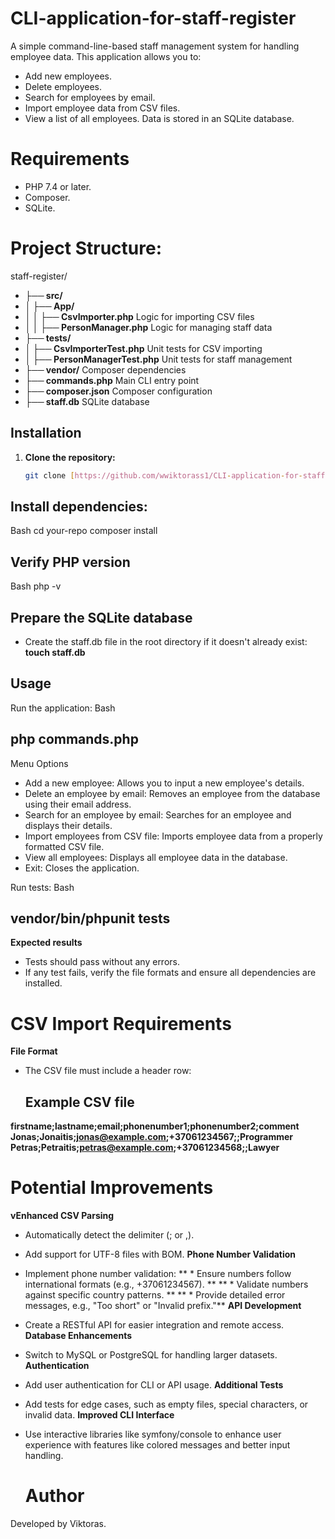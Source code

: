 # CLI-application-for-staff-register

A simple command-line-based staff management system for handling employee data. This application allows you to:

* Add new employees.
* Delete employees.
* Search for employees by email.
* Import employee data from CSV files.
* View a list of all employees.
Data is stored in an SQLite database.


# Requirements
* PHP 7.4 or later.
* Composer.
* SQLite.


# Project Structure:
staff-register/
* **├── src/**
* **│   ├── App/**
* **│   │   ├── CsvImporter.php**           Logic for importing CSV files
* **│   │   ├── PersonManager.php**       Logic for managing staff data
* **├── tests/**
* **│   ├── CsvImporterTest.php**           Unit tests for CSV importing
* **│   ├── PersonManagerTest.php**       Unit tests for staff management
* **├── vendor/**                                    Composer dependencies
* **├── commands.php**                             Main CLI entry point
* **├── composer.json**                        Composer configuration
* **├── staff.db**                                    SQLite database




## Installation
1. **Clone the repository:**
   ```bash
   git clone [https://github.com/wwiktorass1/CLI-application-for-staff-register.git](https://github.comwwiktorass1/CLI-application-for-staff-register.git)


##   Install dependencies:
Bash
 cd your-repo
 composer install

 ##  Verify PHP version
Bash
php -v

## Prepare the SQLite database
* Create the staff.db file in the root directory if it doesn't already exist:
**touch staff.db**


## Usage
Run the application:
Bash
## php commands.php

Menu Options
* Add a new employee: Allows you to input a new employee's details.
* Delete an employee by email: Removes an employee from the database using their email address.
* Search for an employee by email: Searches for an employee and displays their details.
* Import employees from CSV file: Imports employee data from a properly formatted CSV file.
* View all employees: Displays all employee data in the database.
* Exit: Closes the application.



Run tests:
Bash
## vendor/bin/phpunit tests

**Expected results**
* Tests should pass without any errors.
* If any test fails, verify the file formats and ensure all dependencies are installed.

# CSV Import Requirements 
**File Format**
* The CSV file must include a header row:

  ## Example CSV file
**firstname;lastname;email;phonenumber1;phonenumber2;comment**
**Jonas;Jonaitis;jonas@example.com;+37061234567;;Programmer**
**Petras;Petraitis;petras@example.com;+37061234568;;Lawyer**

# Potential Improvements

**vEnhanced CSV Parsing**
* Automatically detect the delimiter (; or ,).
* Add support for UTF-8 files with BOM.
**Phone Number Validation**
* Implement phone number validation:
** * Ensure numbers follow international formats (e.g., +37061234567). **
** * Validate numbers against specific country patterns. **
** * Provide detailed error messages, e.g., "Too short" or "Invalid prefix."**
**API Development**
* Create a RESTful API for easier integration and remote access.
**Database Enhancements**
* Switch to MySQL or PostgreSQL for handling larger datasets.
**Authentication**
* Add user authentication for CLI or API usage.
**Additional Tests**
* Add tests for edge cases, such as empty files, special characters, or invalid data.
**Improved CLI Interface**
* Use interactive libraries like symfony/console to enhance user experience with features like colored messages and better input handling.


  # Author
Developed by Viktoras.
